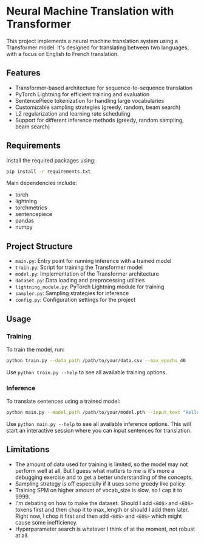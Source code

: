 # Neural Machine Translation with Transformer

This project implements a neural machine translation system using a Transformer model. It's designed for translating between two languages, with a focus on English to French translation.

## Features

- Transformer-based architecture for sequence-to-sequence translation
- PyTorch Lightning for efficient training and evaluation
- SentencePiece tokenization for handling large vocabularies
- Customizable sampling strategies (greedy, random, beam search)
- L2 regularization and learning rate scheduling
- Support for different inference methods (greedy, random sampling, beam search)

## Requirements

Install the required packages using:

```bash
pip install -r requirements.txt
```

Main dependencies include:

- torch
- lightning
- torchmetrics
- sentencepiece
- pandas
- numpy

## Project Structure

- `main.py`: Entry point for running inference with a trained model
- `train.py`: Script for training the Transformer model
- `model.py`: Implementation of the Transformer architecture
- `dataset.py`: Data loading and preprocessing utilities
- `lightning_module.py`: PyTorch Lightning module for training
- `sampler.py`: Sampling strategies for inference
- `config.py`: Configuration settings for the project

## Usage

### Training

To train the model, run:

```bash
python train.py --data_path /path/to/your/data.csv --max_epochs 40
```

Use `python train.py --help` to see all available training options.

### Inference

To translate sentences using a trained model:

```bash
python main.py --model_path /path/to/your/model.pth --input_text "Hello, how are you?"
```

Use `python main.py --help` to see all available inference options.
This will start an interactive session where you can input sentences for translation.

## Limitations

- The amount of data used for training is limited, so the model may not perform well at all.
But I guess what matters to
  me is it's more a debugging exercise and to get a better understanding of the concepts.
- Sampling strategy is off especially if it uses some greedy like policy.
- Training SPM on higher amount of vocab_size is slow, so I cap it to 9999.
- I'm debating on how to make the dataset. Should I add `<BOS>` and `<EOS>` tokens first and then chop it to max_length or should I add them later.
  Right now, I chop it first and then add `<BOS>` and `<EOS>` which might cause some inefficiency.
- Hyperparameter search is whatever I think of at the moment, not robust at all.
